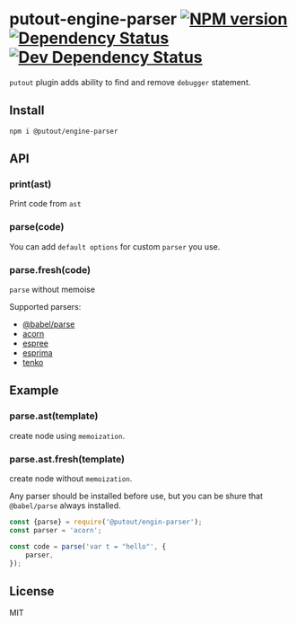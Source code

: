 # putout-engine-parser [![NPM version][NPMIMGURL]][NPMURL] [![Dependency Status][DependencyStatusIMGURL]][DependencyStatusURL] [![Dev Dependency Status][DevDependencyStatusIMGURL]][DevDependencyStatusURL]

[NPMIMGURL]: https://img.shields.io/npm/v/@putout/engine-parser.svg?style=flat&longCache=true
[NPMURL]: https://npmjs.org/package/@putout/engine-parser"npm"
[DependencyStatusURL]: https://david-dm.org/coderaiser/putout?path=packages/engine-parser
[DependencyStatusIMGURL]: https://david-dm.org/coderaiser/putout.svg?path=packages/engine-parser
[DevDependencyStatusURL]: https://david-dm.org/coderaiser/putout?path=packages/engine-parser?type=dev
[DevDependencyStatusIMGURL]: https://david-dm.org/coderaiser/putout.svg?path=packages/engine-parser&type=dev

`putout` plugin adds ability to find and remove `debugger` statement.

## Install

```
npm i @putout/engine-parser
```

## API

### print(ast)

Print code from `ast`

### parse(code)

You can add `default options` for custom `parser` you use.

### parse.fresh(code)

`parse` without memoise

Supported parsers:

- [@babel/parse](https://babeljs.io/docs/en/babel-parser)
- [acorn](https://github.com/acornjs/acorn)
- [espree](https://github.com/eslint/espree)
- [esprima](https://esprima.org/)
- [tenko](https://github.com/pvdz/tenko)

## Example

### parse.ast(template)

create node using `memoization`.

### parse.ast.fresh(template)

create node without `memoization`.

Any parser should be installed before use, but you can be shure that `@babel/parse` always installed.

```js
const {parse} = require('@putout/engin-parser');
const parser = 'acorn';

const code = parse('var t = "hello"', {
    parser,
});
```

## License

MIT
